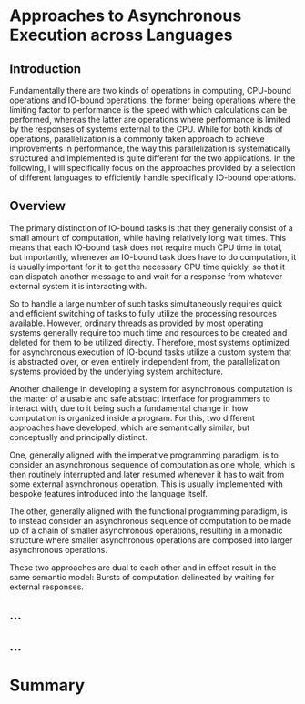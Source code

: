 # Approaches to Asynchronous Execution across Languages

## Introduction

Fundamentally there are two kinds of operations in computing, CPU-bound operations and IO-bound operations, the former being operations where the limiting factor to performance is the speed with which calculations can be performed, whereas the latter are operations where performance is limited by the responses of systems external to the CPU. While for both kinds of operations, parallelization is a commonly taken approach to achieve improvements in performance, the way this parallelization is systematically structured and implemented is quite different for the two applications. In the following, I will specifically focus on the approaches provided by a selection of different languages to efficiently handle specifically IO-bound operations.

## Overview

The primary distinction of IO-bound tasks is that they generally consist of a small amount of computation, while having relatively long wait times. This means that each IO-bound task does not require much CPU time in total, but importantly, whenever an IO-bound task does have to do computation, it is usually important for it to get the necessary CPU time quickly, so that it can dispatch another message to and wait for a response from whatever external system it is interacting with.

So to handle a large number of such tasks simultaneously requires quick and efficient switching of tasks to fully utilize the processing resources available. However, ordinary threads as provided by most operating systems generally require too much time and resources to be created and deleted for them to be utilized directly. Therefore, most systems optimized for asynchronous execution of IO-bound tasks utilize a custom system that is abstracted over, or even entirely independent from, the parallelization systems provided by the underlying system architecture.

Another challenge in developing a system for asynchronous computation is the matter of a usable and safe abstract interface for programmers to interact with, due to it being such a fundamental change in how computation is organized inside a program. For this, two different approaches have developed, which are semantically similar, but conceptually and principally distinct.

One, generally aligned with the imperative programming paradigm, is to consider an asynchronous sequence of computation as one whole, which is then routinely interrupted and later resumed whenever it has to wait from some external asynchronous operation. This is usually implemented with bespoke features introduced into the language itself.

The other, generally aligned with the functional programming paradigm, is to instead consider an asynchronous sequence of computation to be made up of a chain of smaller asynchronous operations, resulting in a monadic structure where smaller asynchronous operations are composed into larger asynchronous operations.

These two approaches are dual to each other and in effect result in the same semantic model: Bursts of computation delineated by waiting for external responses.

## ...

## ...

# Summary